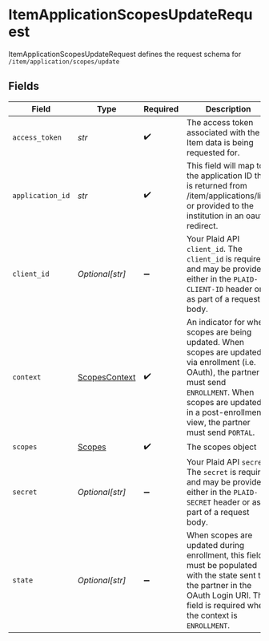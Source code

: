 # ItemApplicationScopesUpdateRequest

ItemApplicationScopesUpdateRequest defines the request schema for `/item/application/scopes/update`


## Fields

| Field                                                                                                                                                                                                                       | Type                                                                                                                                                                                                                        | Required                                                                                                                                                                                                                    | Description                                                                                                                                                                                                                 |
| --------------------------------------------------------------------------------------------------------------------------------------------------------------------------------------------------------------------------- | --------------------------------------------------------------------------------------------------------------------------------------------------------------------------------------------------------------------------- | --------------------------------------------------------------------------------------------------------------------------------------------------------------------------------------------------------------------------- | --------------------------------------------------------------------------------------------------------------------------------------------------------------------------------------------------------------------------- |
| `access_token`                                                                                                                                                                                                              | *str*                                                                                                                                                                                                                       | :heavy_check_mark:                                                                                                                                                                                                          | The access token associated with the Item data is being requested for.                                                                                                                                                      |
| `application_id`                                                                                                                                                                                                            | *str*                                                                                                                                                                                                                       | :heavy_check_mark:                                                                                                                                                                                                          | This field will map to the application ID that is returned from /item/applications/list, or provided to the institution in an oauth redirect.                                                                               |
| `client_id`                                                                                                                                                                                                                 | *Optional[str]*                                                                                                                                                                                                             | :heavy_minus_sign:                                                                                                                                                                                                          | Your Plaid API `client_id`. The `client_id` is required and may be provided either in the `PLAID-CLIENT-ID` header or as part of a request body.                                                                            |
| `context`                                                                                                                                                                                                                   | [ScopesContext](../../models/shared/scopescontext.md)                                                                                                                                                                       | :heavy_check_mark:                                                                                                                                                                                                          | An indicator for when scopes are being updated. When scopes are updated via enrollment (i.e. OAuth), the partner must send `ENROLLMENT`. When scopes are updated in a post-enrollment view, the partner must send `PORTAL`. |
| `scopes`                                                                                                                                                                                                                    | [Scopes](../../models/shared/scopes.md)                                                                                                                                                                                     | :heavy_check_mark:                                                                                                                                                                                                          | The scopes object                                                                                                                                                                                                           |
| `secret`                                                                                                                                                                                                                    | *Optional[str]*                                                                                                                                                                                                             | :heavy_minus_sign:                                                                                                                                                                                                          | Your Plaid API `secret`. The `secret` is required and may be provided either in the `PLAID-SECRET` header or as part of a request body.                                                                                     |
| `state`                                                                                                                                                                                                                     | *Optional[str]*                                                                                                                                                                                                             | :heavy_minus_sign:                                                                                                                                                                                                          | When scopes are updated during enrollment, this field must be populated with the state sent to the partner in the OAuth Login URI. This field is required when the context is `ENROLLMENT`.                                 |